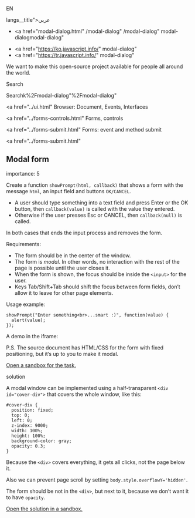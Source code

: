 EN

langs\_\_title">عربي</span></a>

-   <a href="modal-dialog.html"
    /modal-dialog"
    /modal-dialog"
    modal-dialogmodal-dialog"

<!-- -->

-   <a href="https://ko.javascript.info/"
    modal-dialog"
-   <a href="https://tr.javascript.info/"
    modal-dialog"

We want to make this open-source project available for people all around the world.

Search

Searchk%2Fmodal-dialog"%2Fmodal-dialog" </a>

<a href="../ui.html" Browser: Document, Events, Interfaces</span></a>

<a href="../forms-controls.html" Forms, controls</span></a>

<a href="../forms-submit.html" Forms: event and method submit</span></a>

<a href="../forms-submit.html"

## Modal form

<span class="task__importance" title="How important is the task, from 1 to 5">importance: 5</span>

Create a function `showPrompt(html, callback)` that shows a form with the message `html`, an input field and buttons `OK/CANCEL`.

-   A user should type something into a text field and press Enter or the OK button, then `callback(value)` is called with the value they entered.
-   Otherwise if the user presses Esc or CANCEL, then `callback(null)` is called.

In both cases that ends the input process and removes the form.

Requirements:

-   The form should be in the center of the window.
-   The form is _modal_. In other words, no interaction with the rest of the page is possible until the user closes it.
-   When the form is shown, the focus should be inside the `<input>` for the user.
-   Keys Tab/Shift<span class="shortcut__plus">+</span>Tab should shift the focus between form fields, don’t allow it to leave for other page elements.

Usage example:

    showPrompt("Enter something<br>...smart :)", function(value) {
      alert(value);
    });

A demo in the iframe:

P.S. The source document has HTML/CSS for the form with fixed positioning, but it’s up to you to make it modal.

[Open a sandbox for the task.](https://plnkr.co/edit/uZtz29nBZSMuAixB?p=preview)

solution

A modal window can be implemented using a half-transparent `<div id="cover-div">` that covers the whole window, like this:

    #cover-div {
      position: fixed;
      top: 0;
      left: 0;
      z-index: 9000;
      width: 100%;
      height: 100%;
      background-color: gray;
      opacity: 0.3;
    }

Because the `<div>` covers everything, it gets all clicks, not the page below it.

Also we can prevent page scroll by setting `body.style.overflowY='hidden'`.

The form should be not in the `<div>`, but next to it, because we don’t want it to have `opacity`.

[Open the solution in a sandbox.](https://plnkr.co/edit/RYj0BZzi9FSEyTy0?p=preview)
